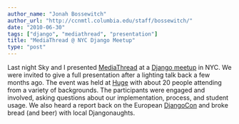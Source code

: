 ```yaml
---
author_name: "Jonah Bossewitch"
author_url: "http://ccnmtl.columbia.edu/staff/bossewitch/"
date: "2010-06-30"
tags: ["django", "mediathread", "presentation"]
title: "MediaThread @ NYC Django Meetup"
type: "post"
---
```


<p>Last night Sky and I presented <a
href="http://ccnmtl.columbia.edu/compiled/projects/composition_with_video_images.html">MediaThread</a>
at a <a href="http://www.djangonyc.org/calendar/13794476/">Django
meetup</a> in <span class="caps">NYC.</span> We were invited to give a
full presentation after a lighting talk back a few months ago. The
event was held at <a href="http://www.hugeinc.com/">Huge</a> with
about 20 people attending from a variety of backgrounds. The
participants were engaged and involved, asking questions about our
implementation, process, and student usage.  We also heard a report
back on the European <a href="http://djangocon.eu/">DjangoCon</a> and
broke bread (and beer) with local Djangonaughts. </p>
